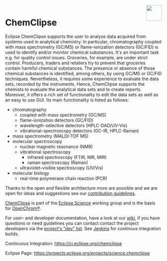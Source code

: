 <img src="https://science.eclipse.org/images/science/logo.png" height="50" align="right">

# ChemClipse

Eclipse ChemClipse supports the user to analyse data acquired from systems used in analytical chemistry. In particular, chromatography coupled with mass spectrometry (GC/MS) or flame-ionization detectors (GC/FID) is used to identify and/or monitor chemical substances. It's an important task e.g. for quality control issues. Groceries, for example, are under strict control. Producers, traders and retailers try to prevent that groceries contain harmful chemical substances. The presence or absence of those chemical substances is identified, among others, by using GC/MS or GC/FID techniques. Nevertheless, it requires some experience to evaluate the data sets, recorded by the instruments. Hence, ChemClipse supports the chemists to evaluate the analytical data sets and to create reports. Moreover, it offers a rich set of functionality to edit the data sets as well as an easy to use GUI. Its main functionality is listed as follows:
* chromatography
  * coupled with mass spectrometry (GC/MS)
  * flame-ionization detectors (GC/FID)
  * wavelength-selective detectors (HPLC-DAD/UV-Vis)
  * vibrational-spectroscopy detectors (GC-IR, HPLC-Raman)
* mass spectrometry (MALDI-TOF MS)
* molecular spectroscopy
  * nuclear magnetic resonance (NMR)
  * vibrational spectroscopy
    * infrared spectroscopy (FTIR, NIR, MIR)
    * raman spectroscopy (Raman)
  * ultraviolet–visible spectroscopy (UV/Vis)
* molecular biology
  * real-time polymerase chain reaction (PCR)

Thanks to the open and flexible architecture more are possible and we are open for ideas and suggestions see our [contribution guidelines](https://github.com/eclipse/chemclipse/blob/develop/CONTRIBUTING.md).

[ChemClipse](https://projects.eclipse.org/projects/science.chemclipse) is part of the [Eclipse Science](https://science.eclipse.org/) working group and is the basis for [OpenChrom®](https://github.com/Openchrom/openchrom).

For user- and developer documentation, have a look at our [wiki](https://github.com/eclipse/chemclipse/wiki), if you have questions or need guidelines you can contact contact the project developers via the [project's "dev" list](https://dev.eclipse.org/mailman/listinfo/chemclipse-dev). See [Jenkins](https://ci.eclipse.org/chemclipse/) for continous integration builds.

Continuous Integration:
https://ci.eclipse.org/chemclipse

Eclipse Page:
https://projects.eclipse.org/projects/science.chemclipse
